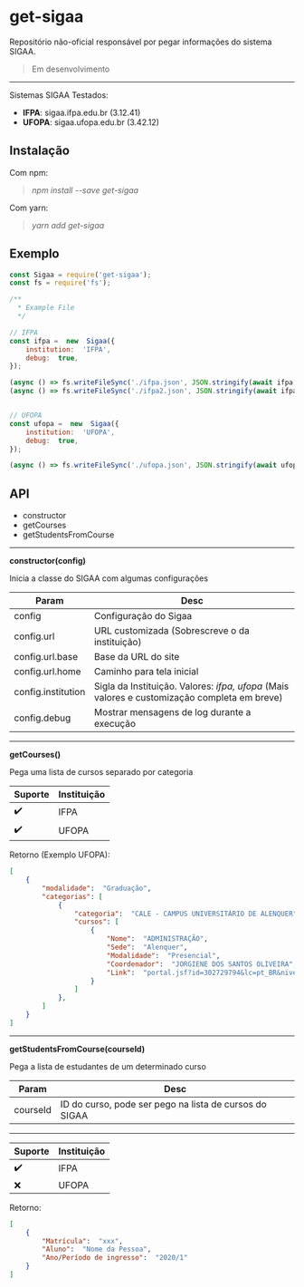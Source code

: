 
# get-sigaa

Repositório não-oficial responsável por pegar informações do sistema SIGAA.

> Em desenvolvimento

---

Sistemas SIGAA Testados:

- **IFPA**: sigaa.ifpa.edu.br (3.12.41)
- **UFOPA**: sigaa.ufopa.edu.br (3.42.12)
  
## Instalação

Com npm: 

> *npm install --save get-sigaa*

Com yarn:
> *yarn add get-sigaa*

## Exemplo

```javascript
const Sigaa = require('get-sigaa');
const fs = require('fs');

/**
  * Example File
  */

// IFPA
const ifpa =  new  Sigaa({
	institution:  'IFPA',
	debug:  true,
});

(async () => fs.writeFileSync('./ifpa.json', JSON.stringify(await ifpa.getStudentsFromCourse(204))))();
(async () => fs.writeFileSync('./ifpa2.json', JSON.stringify(await ifpa.getCourses())))();


// UFOPA
const ufopa =  new  Sigaa({
	institution:  'UFOPA',
	debug:  true,
});

(async () => fs.writeFileSync('./ufopa.json', JSON.stringify(await ufopa.getCourses())))();
```

## API

* constructor
* getCourses
* getStudentsFromCourse

---

**constructor(config)**

Inicia a classe do SIGAA com algumas configurações

| Param | Desc |
|--|--|
| config | Configuração do Sigaa |
| config.url | URL customizada (Sobrescreve o da instituição) |
| config.url.base| Base da URL do site |
| config.url.home | Caminho para tela inicial |
| config.institution | Sigla da Instituição. Valores: *ifpa, ufopa* (Mais valores e customização completa em breve)
| config.debug | Mostrar mensagens de log durante a execução|

---

**getCourses()**

Pega uma lista de cursos separado por categoria

| Suporte | Instituição |
|--|--|
| ✔️ | IFPA |
| ✔️ | UFOPA|

Retorno (Exemplo UFOPA):

```json
[
	{
		"modalidade":  "Graduação",
		"categorias": [
			{
				"categoria":  "CALE - CAMPUS UNIVERSITÁRIO DE ALENQUER",
				"cursos": [
					{
						"Nome":  "ADMINISTRAÇÃO",
						"Sede":  "Alenquer",
						"Modalidade":  "Presencial",
						"Coordenador":  "JORGIENE DOS SANTOS OLIVEIRA",
						"Link":  "portal.jsf?id=302729794&lc=pt_BR&nivel=G"
					}
				]
			},
		]
	}
]
```

---

**getStudentsFromCourse(courseId)**

Pega a lista de estudantes de um determinado curso

| Param | Desc |
|--|--|
| courseId | ID do curso, pode ser pego na lista de cursos do SIGAA |

---

| Suporte | Instituição |
|--|--|
| ✔️ | IFPA |
| ❌ | UFOPA|

Retorno:

```json
[
	{
		"Matrícula":  "xxx",
		"Aluno":  "Nome da Pessoa",
		"Ano/Período de ingresso":  "2020/1"
	}
]
```
